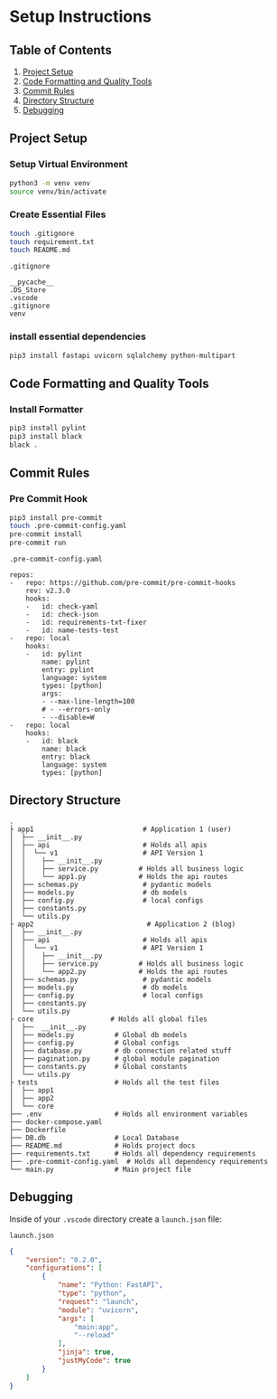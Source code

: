 # Setup Instructions

## Table of Contents

1. [Project Setup](#project-setup)
1. [Code Formatting and Quality Tools](#code-formatting-and-quality-tools)
1. [Commit Rules](#commit-rules)
1. [Directory Structure](#directory-structure)
1. [Debugging](#debugging)

## Project Setup

### Setup Virtual Environment

```bash
python3 -m venv venv
source venv/bin/activate
```

### Create Essential Files

```bash
touch .gitignore
touch requirement.txt
touch README.md
```

`.gitignore`
```
__pycache__
.DS_Store
.vscode
.gitignore
venv
```

### install essential dependencies
```bash
pip3 install fastapi uvicorn sqlalchemy python-multipart
```

## Code Formatting and Quality Tools
### Install Formatter
```bash
pip3 install pylint
pip3 install black
black .
```

## Commit Rules
### Pre Commit Hook
```bash
pip3 install pre-commit
touch .pre-commit-config.yaml
pre-commit install
pre-commit run
```

`.pre-commit-config.yaml`
```
repos:
-   repo: https://github.com/pre-commit/pre-commit-hooks
    rev: v2.3.0
    hooks:
    -   id: check-yaml
    -   id: check-json
    -   id: requirements-txt-fixer
    -   id: name-tests-test
-   repo: local
    hooks:
    -   id: pylint
        name: pylint
        entry: pylint
        language: system
        types: [python]
        args:
        - --max-line-length=100
        # - --errors-only
        - --disable=W
-   repo: local
    hooks:
    -   id: black
        name: black
        entry: black
        language: system
        types: [python]

```

## Directory Structure
	.
	├ app1                           # Application 1 (user)
	│  ├── __init__.py
	│  ├── api                       # Holds all apis
	│  │  └── v1                     # API Version 1
	│  │    ├── __init__.py
	│  │    ├── service.py          # Holds all business logic
	│  │    └── app1.py             # Holds the api routes
	│  ├── schemas.py                # pydantic models
	│  ├── models.py                 # db models
	│  ├── config.py                 # local configs
	│  ├── constants.py
	│  └── utils.py
	├ app2                            # Application 2 (blog)
	│  ├── __init__.py
	│  ├── api                       # Holds all apis
	│  │  └── v1                     # API Version 1
	│  │    ├── __init__.py
	│  │    ├── service.py          # Holds all business logic
	│  │    └── app2.py             # Holds the api routes
	│  ├── schemas.py                # pydantic models
	│  ├── models.py                 # db models
	│  ├── config.py                 # local configs
	│  ├── constants.py
	│  └── utils.py
	├ core                   # Holds all global files
	│  ├──  __init__.py
	│  ├── models.py          # Global db models
	│  ├── config.py          # Global configs
	│  ├── database.py        # db connection related stuff
	│  ├── pagination.py      # global module pagination
	│  ├── constants.py       # Global constants
	│  └── utils.py
	├ tests                   # Holds all the test files
	│  ├── app1
	│  ├── app2
	│  └── core
	├── .env                  # Holds all environment variables
	├── docker-compose.yaml
	├── Dockerfile
	├── DB.db                 # Local Database
	├── README.md             # Holds project docs
	├── requirements.txt      # Holds all dependency requirements
	├── .pre-commit-config.yaml  # Holds all dependency requirements
	└── main.py               # Main project file

## Debugging

Inside of your `.vscode` directory create a `launch.json` file:

`launch.json`

```json
{
	"version": "0.2.0",
	"configurations": [
		{
			"name": "Python: FastAPI",
			"type": "python",
			"request": "launch",
			"module": "uvicorn",
			"args": [
				"main:app",
				"--reload"
			],
			"jinja": true,
			"justMyCode": true
		}
	]
}
```